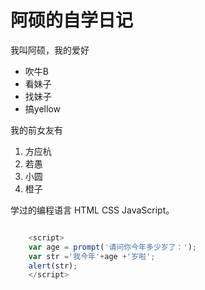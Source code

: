 # 阿硕的自学日记

我叫阿硕，我的爱好


* 吹牛B
* 看妹子
* 找妹子
* 搞yellow

我的前女友有

1. 方应杭
2. 若愚
3. 小圆
4. 橙子
   

学过的编程语言 HTML CSS JavaScript。


```JavaScript

    <script>
    var age = prompt('请问你今年多少岁了：');
    var str ='我今年'+age +'岁啦';
    alert(str);
    </script>

```